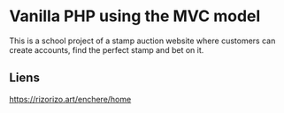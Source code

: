 # Vanilla PHP using the MVC model
This is a school project of a stamp auction website where customers can create accounts, find the perfect stamp and bet on it.

## Liens
https://rizorizo.art/enchere/home
